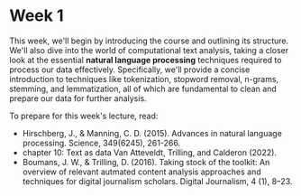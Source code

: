 # Week 1

This week, we'll begin by introducing the course and outlining its structure. We'll also dive into the world of computational text analysis, taking a closer look at the essential **natural language processing** techniques required to process our data effectively. Specifically, we'll provide a concise introduction to techniques like tokenization, stopword removal, n-grams, stemming, and lemmatization, all of which are fundamental to clean and prepare our data for further analysis.

To prepare for this week's lecture, read:
- Hirschberg, J., & Manning, C. D. (2015). Advances in natural language processing. Science, 349(6245), 261-266.
- chapter 10: Text as data Van Atteveldt, Trilling, and Calderon (2022).
- Boumans, J. W., & Trilling, D. (2016). Taking stock of the toolkit: An overview of relevant autmated content analysis approaches and techniques for digital journalism scholars. Digital Journalism, 4 (1), 8–23. 
